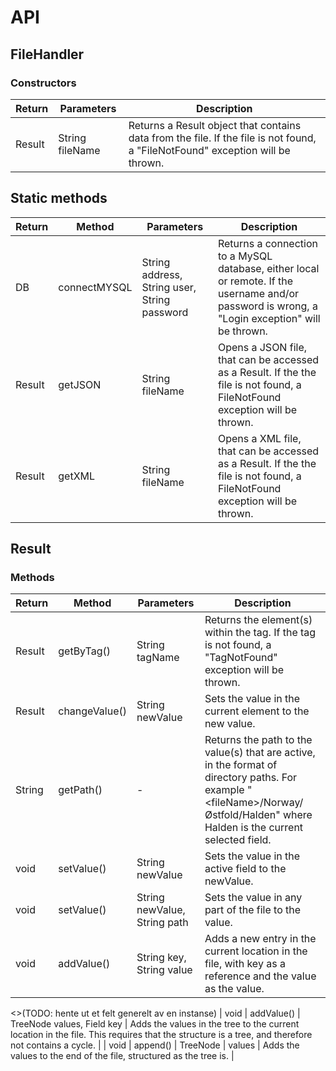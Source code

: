 # API

## FileHandler
### Constructors
| Return | Parameters | Description |
|--------|------------|-------------|
| Result | String fileName | Returns a Result object that contains data from the file. If the file is not found, a "FileNotFound" exception will be thrown.|

## Static methods
|Return | Method | Parameters | Description |
|--------|-----------|------------|----------|
| DB | connectMYSQL | String address, String user, String password | Returns a connection to a MySQL database, either local or remote. If the username and/or password is wrong, a "Login exception" will be thrown. |
| Result | getJSON | String fileName | Opens a JSON file, that can be accessed as a Result. If the the file is not found, a FileNotFound exception will be thrown.|
| Result | getXML | String fileName | Opens a XML file, that can be accessed as a Result. If the the file is not found, a FileNotFound exception will be thrown. |

## Result
### Methods
| Return | Method | Parameters | Description |
|--------|--------|------------| ------------|
| Result | getByTag()|String tagName| Returns the element(s) within the tag. If the tag is not found, a "TagNotFound" exception will be thrown.|
| Result | changeValue() | String newValue | Sets the value in the current element to the new value. |
| String | getPath() | - | Returns the path to the value(s) that are active, in the format of directory paths. For example "\<fileName\>/Norway/Østfold/Halden" where Halden is the current selected field. |
| void | setValue() | String newValue | Sets the value in the active field to the newValue. |
| void | setValue() | String newValue, String path | Sets the value in any part of the file to the value. |
| void | addValue() | String key, String value | Adds a new entry in the current location in the file, with key as a reference and the value as the value. |
<>(TODO: hente ut et felt generelt av en instanse)
| void | addValue() | TreeNode values, Field key | Adds the values in the tree to the current location in the file. This requires that the structure is a tree, and therefore not contains a cycle. |
| void | append() | TreeNode | values | Adds the values to the end of the file, structured as the tree is. |